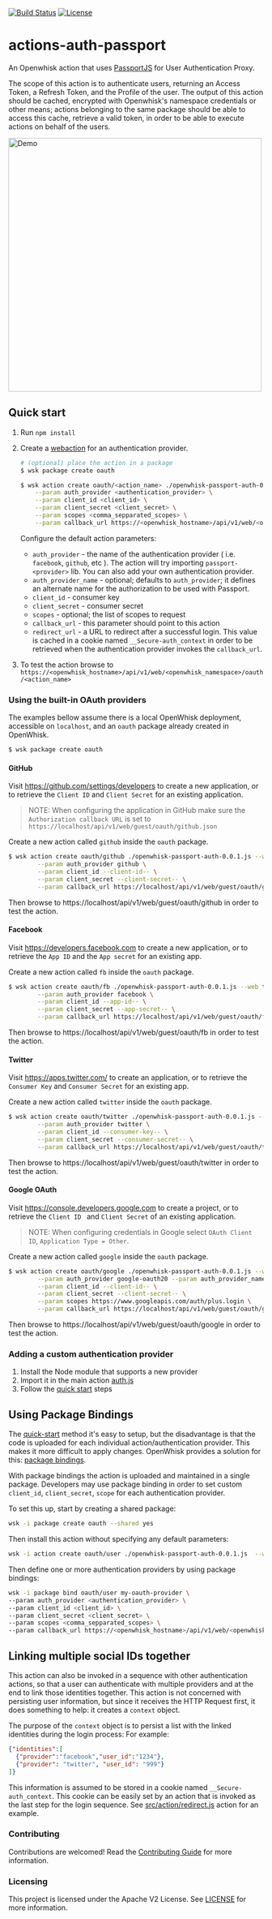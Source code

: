 [![Build Status](https://travis-ci.com/adobe/adobeio-cna-actions-auth-passport.svg?branch=master)](https://travis-ci.com/adobe/adobeio-cna-actions-auth-passport)
[![License](https://img.shields.io/badge/License-Apache%202.0-blue.svg)](https://opensource.org/licenses/Apache-2.0)


# actions-auth-passport
An Openwhisk action that uses [PassportJS](http://passportjs.org/) for User Authentication Proxy.

The scope of this action is to authenticate users, returning an Access Token, a Refresh Token, and the Profile of the user.
The output of this action should be cached, encrypted with Openwhisk's namespace credentials or other means;
actions belonging to the same package should be able to access this cache, retrieve a valid token, in order to be able to execute actions on behalf of the users.

<img src="./docs/auth-demo.gif" alt="Demo" width="500px"/>

## Quick start

1. Run `npm install`
2. Create a [webaction](https://github.com/openwhisk/openwhisk/blob/master/docs/webactions.md) for an authentication provider.

    ```bash
    # (optional) place the action in a package
    $ wsk package create oauth

    $ wsk action create oauth/<action_name> ./openwhisk-passport-auth-0.0.1.js  --web true \
        --param auth_provider <authentication_provider> \
        --param client_id <client_id> \
        --param client_secret <client_secret> \
        --param scopes <comma_sepparated_scopes> \
        --param callback_url https://<openwhisk_hostname>/api/v1/web/<openwhisk_namespace>/oauth/<action_name>.json
    ```

    Configure the default action parameters:
    * `auth_provider` - the name of the authentication provider ( i.e. `facebook`, `github`, etc ).
      The action will try importing `passport-<provider>` lib. You can also add your own authentication provider.
    * `auth_provider_name` - optional; defaults to `auth_provider`; it defines an alternate name for the authorization to be used with Passport.
    * `client_id` - consumer key
    * `client_secret` - consumer secret
    * `scopes` - optional; the list of scopes to request
    * `callback_url` - this parameter should point to this action
    * `redirect_url` - a URL to redirect after a successful login. This value is cached in a cookie  named `__Secure-auth_context` in order to be retrieved when the authentication provider invokes the `callback_url`.

3. To test the action browse to `https://<openwhisk_hostname>/api/v1/web/<openwhisk_namespace>/oauth/<action_name>`

### Using the built-in OAuth providers

The examples bellow assume there is a local OpenWhisk deployment, accessible on `localhost`,
and an `oauth` package already created in OpenWhisk.

```bash
$ wsk package create oauth
```

#### GitHub

Visit https://github.com/settings/developers to create a new application, or to retrieve the `Client ID` and `Client Secret` for an existing application.

 > NOTE: When configuring the application in GitHub make sure the `Authorization callback URL`
 is set to `https://localhost/api/v1/web/guest/oauth/github.json`

Create a new action called `github` inside the `oauth` package.

```bash
$ wsk action create oauth/github ./openwhisk-passport-auth-0.0.1.js --web true \
        --param auth_provider github \
        --param client_id --client-id-- \
        --param client_secret --client-secret-- \
        --param callback_url https://localhost/api/v1/web/guest/oauth/github.json -i
```

Then browse to https://localhost/api/v1/web/guest/oauth/github in order to test the action.


#### Facebook
Visit https://developers.facebook.com to create a new application, or to retrieve the `App ID` and the `App secret` for an existing app.

Create a new action called `fb` inside the `oauth` package.

```bash
$ wsk action create oauth/fb ./openwhisk-passport-auth-0.0.1.js --web true \
        --param auth_provider facebook \
        --param client_id --app-id-- \
        --param client_secret --app-secret-- \
        --param callback_url https://localhost/api/v1/web/guest/oauth/fb.json -i
```

Then browse to https://localhost/api/v1/web/guest/oauth/fb in order to test the action.

#### Twitter
Visit https://apps.twitter.com/ to create an application, or to retrieve the `Consumer Key` and `Consumer Secret` for an existing app.

Create a new action called `twitter` inside the `oauth` package.

```bash
$ wsk action create oauth/twitter ./openwhisk-passport-auth-0.0.1.js --web true \
        --param auth_provider twitter \
        --param client_id --consumer-key-- \
        --param client_secret --consumer-secret-- \
        --param callback_url https://localhost/api/v1/web/guest/oauth/twitter.json -i
```

Then browse to https://localhost/api/v1/web/guest/oauth/twitter in order to test the action.

#### Google OAuth

Visit https://console.developers.google.com to create a project, or to retrieve the `Client ID ` and `Client Secret` of an existing application.

> NOTE: When configuring credentials in Google select `OAuth Client ID`, `Application Type = Other`.

Create a new action called `google` inside the `oauth` package.

```bash
$ wsk action create oauth/google ./openwhisk-passport-auth-0.0.1.js --web true \
        --param auth_provider google-oauth20 --param auth_provider_name google \
        --param client_id --client-id-- \
        --param client_secret --client-secret-- \
        --param scopes https://www.googleapis.com/auth/plus.login \
        --param callback_url https://localhost/api/v1/web/guest/oauth/google.json -i
```

Then browse to https://localhost/api/v1/web/guest/oauth/google in order to test the action.


### Adding a custom authentication provider

1. Install the Node module that supports a new provider
2. Import it in the main action [auth.js](src/action/auth.js)
3. Follow the [quick start](#quick-start) steps

## Using Package Bindings

The [quick-start](#quick-start) method it's easy to setup, but the disadvantage is that the code is uploaded
for each individual action/authentication provider. This makes it more difficult to apply changes.
OpenWhisk provides a solution for this: [package bindings](https://github.com/openwhisk/openwhisk/blob/master/docs/packages.md#creating-and-using-package-bindings).

With package bindings the action is uploaded and maintained in a single package. Developers may use package binding
in order to set custom `client_id`, `client_secret`, `scope` for each authentication provider.

To set this up, start by creating a shared package:
```bash
wsk -i package create oauth --shared yes
```

Then install this action without specifying any default parameters:

```bash
wsk -i action create oauth/user ./openwhisk-passport-auth-0.0.1.js  --web true
```

Then define one or more authentication providers by using package bindings:

```bash
wsk -i package bind oauth/user my-oauth-provider \
--param auth_provider <authentication_provider> \
--param client_id <client_id> \
--param client_secret <client_secret> \
--param scopes <comma_sepparated_scopes> \
--param callback_url https://<openwhisk_hostname>/api/v1/web/<openwhisk_namespace>/oauth/fb.json
```

## Linking multiple social IDs together

This action can also be invoked in a sequence with other authentication actions,
so that a user can authenticate with multiple providers and at the end to link those identities together.
This action is not concerned with persisting user information,
but since it receives the HTTP Request first, it does something to help: it creates a `context` object.

The purpose of the `context` object is to persist a list with the linked identities during the login process:
For example:

```json
{"identities":[
  {"provider":"facebook","user_id":"1234"},
  {"provider": "twitter", "user_id": "999"}
]}
```

This information is assumed to be stored in a cookie named `__Secure-auth_context`. This cookie can be easily set by an action that is invoked as the last step for the login sequence. See [src/action/redirect.js](src/action/redirect.js) action for an example.

### Contributing

Contributions are welcomed! Read the [Contributing Guide](./.github/CONTRIBUTING.md) for more information.

### Licensing

This project is licensed under the Apache V2 License. See [LICENSE](LICENSE) for more information.
